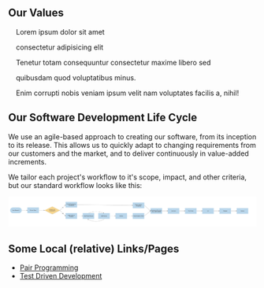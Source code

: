 ## Our Values

&nbsp;&nbsp;&nbsp;&nbsp;Lorem ipsum dolor sit amet

&nbsp;&nbsp;&nbsp;&nbsp;consectetur adipisicing elit

&nbsp;&nbsp;&nbsp;&nbsp;Tenetur totam consequuntur consectetur maxime libero sed

&nbsp;&nbsp;&nbsp;&nbsp;quibusdam quod voluptatibus minus.

&nbsp;&nbsp;&nbsp;&nbsp;Enim corrupti nobis veniam ipsum velit nam voluptates facilis a, nihil!

## Our Software Development Life Cycle
We use an agile-based approach to creating our software, from its inception to its release. This allows us to quickly adapt to changing requirements from our customers and the market, and to deliver continuously in value-added increments.

We tailor each project's workflow to it's scope, impact, and other criteria, but our standard workflow looks like this:

![SDLC Diagram](/assets/images/sdlc_diagram.png)

## Some Local (relative) Links/Pages
* [Pair Programming](pair-programming.md)
* [Test Driven Development](test-driven-development.md)
